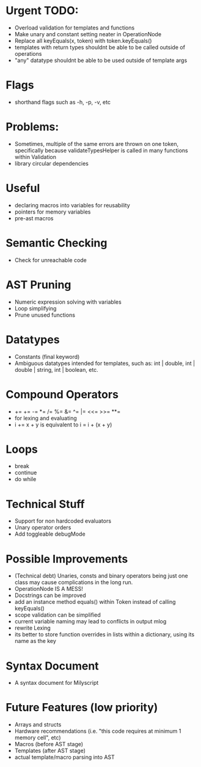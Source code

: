 # Urgent TODO:
 - Overload validation for templates and functions
 - Make unary and constant setting neater in OperationNode
 - Replace all keyEquals(x, token) with token.keyEquals()
 - templates with return types shouldnt be able to be called outside of operations
 - "any" datatype shouldnt be able to be used outside of template args

# Flags
 - shorthand flags such as -h, -p, -v, etc

# Problems:
 - Sometimes, multiple of the same errors are thrown on one token, specifically because validateTypesHelper is called in many functions within Validation
 - library circular dependencies

# Useful
 - declaring macros into variables for reusability
 - pointers for memory variables
 - pre-ast macros

# Semantic Checking
 - Check for unreachable code

# AST Pruning
 - Numeric expression solving with variables
 - Loop simplifying
 - Prune unused functions

# Datatypes
 - Constants (final keyword)
 - Ambiguous datatypes intended for templates, such as: int | double, int | double | string, int | boolean, etc.

# Compound Operators
 - += += -= *= /= %= &= ^= |= <<= >>= **=
 - for lexing and evaluating
 - i += x + y    is equivalent to   i = i + (x + y)

# Loops
 - break
 - continue
 - do while
    
# Technical Stuff
 - Support for non hardcoded evaluators
 - Unary operator orders
 - Add toggleable debugMode

# Possible Improvements
 - (Technical debt) Unaries, consts and binary operators being just one class may cause complications in the long run. 
  - OperationNode IS A MESS!
 - Docstrings can be improved
 - add an instance method equals() within Token instead of calling keyEquals()
 - scope validation can be simplified
 - current variable naming may lead to conflicts in output mlog 
 - rewrite Lexing
 - its better to store function overrides in lists within a dictionary, using its name as the key

# Syntax Document
 - A syntax document for Milyscript

# Future Features (low priority)
 - Arrays and structs
 - Hardware recommendations (i.e. "this code requires at minimum 1 memory cell", etc)
 - Macros (before AST stage)
 - Templates (after AST stage)
 - actual template/macro parsing into AST
